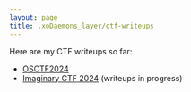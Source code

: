 ```yaml
---
layout: page
title: .xoDaemons_layer/ctf-writeups
---
```

Here are my CTF writeups so far:

* [OSCTF2024](./osctf-2024)
* [Imaginary CTF 2024](./imaginary-ctf-2024) (writeups in progress)